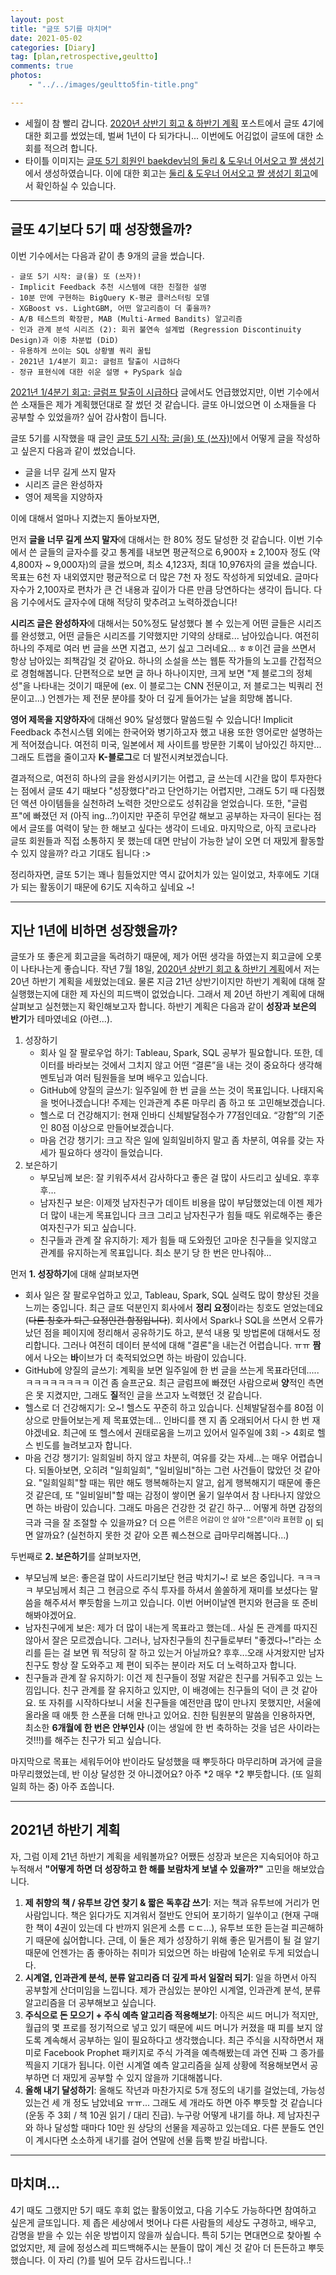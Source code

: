 ```yaml
---
layout: post
title: "글또 5기를 마치며"
date: 2021-05-02
categories: [Diary]
tag: [plan,retrospective,geultto]
comments: true
photos:
    - "../../images/geultto5fin-title.png"

---
```


* 세월이 참 빨리 갑니다. [2020년 상반기 회고 & 하반기 계획](https://assaeunji.github.io/diary/2020-07-18-halfofyear/) 포스트에서 글또 4기에 대한 회고를 썼었는데, 벌써 1년이 다 되가다니... 이번에도 어김없이 글또에 대한 소회를 적으려 합니다.
* 타이틀 이미지는 [글또 5기 회원인 baekdev님의 둘리 & 도우너 어서오고 짤 생성기](https://baek.dev/doolys-welcome/)에서 생성하였습니다. 이에 대한 회고는 [둘리 & 도우너 어서오고 짤 생성기 회고](https://baek.dev/post/33/)에서 확인하실 수 있습니다.

---
## 글또 4기보다 5기 때 성장했을까?

이번 기수에서는 다음과 같이 총 9개의 글을 썼습니다.

```
- 글또 5기 시작: 글(을) 또 (쓰자)!
- Implicit Feedback 추천 시스템에 대한 친절한 설명
- 10분 만에 구현하는 BigQuery K-평균 클러스터링 모델
- XGBoost vs. LightGBM, 어떤 알고리즘이 더 좋을까?
- A/B 테스트의 확장판, MAB (Multi-Armed Bandits) 알고리즘
- 인과 관계 분석 시리즈 (2): 회귀 불연속 설계법 (Regression Discontinuity Design)과 이중 차분법 (DiD)
- 유용하게 쓰이는 SQL 상황별 쿼리 꿀팁
- 2021년 1/4분기 회고: 글럼프 탈출이 시급하다
- 정규 표현식에 대한 쉬운 설명 + PySpark 실습
```

[2021년 1/4분기 회고: 글럼프 탈출이 시급하다](https://assaeunji.github.io/diary/2021-04-03-glump/) 글에서도 언급했었지만, 이번 기수에서 쓴 소재들은 제가 계획했던대로 잘 썼던 것 같습니다. 글또 아니었으면 이 소재들을 다 공부할 수 있었을까? 싶어 감사함이 듭니다.

글또 5기를 시작했을 때 글인 [글또 5기 시작: 글(을) 또 (쓰자)!](https://assaeunji.github.io/diary/2020-11-15-geultto5/)에서 어떻게 글을 작성하고 싶은지 다음과 같이 썼었습니다.

* 글을 너무 길게 쓰지 말자
* 시리즈 글은 완성하자
* 영어 제목을 지양하자

이에 대해서 얼마나 지켰는지 돌아보자면,

먼저 **글을 너무 길게 쓰지 말자**에 대해서는 한 80% 정도 달성한 것 같습니다. 이번 기수에서 쓴 글들의 글자수를 갖고 통계를 내보면 평균적으로 6,900자 $\pm$ 2,100자 정도 (약 4,800자 ~ 9,000자)의 글을 썼으며, 최소 4,123자, 최대 10,976자의 글을 썼습니다. 목표는 6천 자 내외였지만 평균적으로 더 많은 7천 자 정도 작성하게 되었네요. 글마다 자수가 2,100자로 편차가 큰 건 내용과 깊이가 다른 만큼 당연하다는 생각이 듭니다. 다음 기수에서도 글자수에 대해 적당히 맞추려고 노력하겠습니다!

**시리즈 글은 완성하자**에 대해서는 50%정도 달성했다 볼 수 있는게 어떤 글들은 시리즈를 완성했고, 어떤 글들은 시리즈를 기약했지만 기약의 상태로... 남아있습니다. 여전히 하나의 주제로 여러 번 글을 쓰면 지겹고, 쓰기 싫고 그러네요... ㅎㅎ이건 글을 쓰면서 항상 남아있는 죄책감일 것 같아요. 하나의 소설을 쓰는 웹툰 작가들의 노고를 간접적으로 경험해봅니다. 단편적으로 보면 글 하나 하나이지만, 크게 보면 "제 블로그의 정체성"을 나타내는 것이기 때문에 (ex. 이 블로그는 CNN 전문이고, 저 블로그는 빅쿼리 전문이고...) 언젠가는 제 전문 분야를 찾아 더 깊게 들어가는 날을 희망해 봅니다.


**영어 제목을 지양하자**에 대해선 90% 달성했다 말씀드릴 수 있습니다! Implicit Feedback 추천시스템 외에는 한국어와 병기하고자 했고 내용 또한 영어로만 설명하는 게 적어졌습니다. 여전히 미국, 일본에서 제 사이트를 방문한 기록이 남아있긴 하지만... 그래도 트랩을 줄이고자 **K-블로그**로 더 발전시켜보겠습니다.

결과적으로, 여전히 하나의 글을 완성시키기는 어렵고, 글 쓰는데 시간을 많이 투자한다는 점에서 글또 4기 때보다 "성장했다"라고 단언하기는 어렵지만, 그래도 5기 때 다짐했던 액션 아이템들을 실천하려 노력한 것만으로도 성취감을 얻었습니다. 또한, "글럼프"에 빠졌던 저 (아직 ing...?)이지만 꾸준히 무언갈 해보고 공부하는 자극이 된다는 점에서 글또를 여력이 닿는 한 해보고 싶다는 생각이 드네요. 마지막으로, 아직 코로나라 글또 회원들과 직접 소통하지 못 했는데 대면 만남이 가능한 날이 오면 더 재밌게 활동할 수 있지 않을까? 라고 기대도 됩니다 :>

정리하자면, 글또 5기는 꽤나 힘들었지만 역시 값어치가 있는 일이었고, 차후에도 기대가 되는 활동이기 때문에 6기도 지속하고 싶네요 ~!

---
## 지난 1년에 비하면 성장했을까?

글또가 또 좋은게 회고글을 독려하기 때문에, 제가 어떤 생각을 하였는지 회고글에 오롯이 나타나는게 좋습니다. 작년 7월 18일, [2020년 상반기 회고 & 하반기 계획](https://assaeunji.github.io/diary/2020-07-18-halfofyear/)에서 저는 20년 하반기 계획을 세웠었는데요. 물론 지금 21년 상반기이지만 하반기 계획에 대해 잘 실행했는지에 대한 제 자신의 피드백이 없었습니다. 그래서 제 20년 하반기 계획에 대해 살펴보고 실천했는지 확인해보고자 합니다. 하반기 계획은 다음과 같이 **성장과 보은의 반기**가 테마였네요 (아련...).


1. 성장하기
   * 회사 일 잘 팔로우업 하기: Tableau, Spark, SQL 공부가 필요합니다. 또한, 데이터를 바라보는 것에서 그치지 않고 어떤 “결론”을 내는 것이 중요하다 생각해 멘토님과 여러 팀원들을 보며 배우고 있습니다.
   * GitHub에 양질의 글쓰기: 일주일에 한 번 글을 쓰는 것이 목표입니다. 나태지옥을 벗어나겠습니다! 주제는 인과관계 추론 마무리 좀 하고 또 고민해보겠습니다.
   * 헬스로 더 건강해지기: 현재 인바디 신체발달점수가 77점인데요. “강함”의 기준인 80점 이상으로 만들어보겠습니다.
   * 마음 건강 챙기기: 크고 작은 일에 일희일비하지 말고 좀 차분히, 여유를 갖는 자세가 필요하다 생각이 들었습니다.
2. 보은하기
   * 부모님께 보은: 잘 키워주셔서 감사하다고 좋은 걸 많이 사드리고 싶네요. 후후후…
   * 남자친구 보은: 이제껏 남자친구가 데이트 비용을 많이 부담했었는데 이젠 제가 더 많이 내는게 목표입니다 크크 그리고 남자친구가 힘들 때도 위로해주는 좋은 여자친구가 되고 싶습니다.
   * 친구들과 관계 잘 유지하기: 제가 힘들 때 도와줬던 고마운 친구들을 잊지않고 관계를 유지하는게 목표입니다. 최소 분기 당 한 번은 만나줘야…


먼저 **1. 성장하기**에 대해 살펴보자면
* 회사 일은 잘 팔로우업하고 있고, Tableau, Spark, SQL 실력도 많이 향상된 것을 느끼는 중입니다. 최근 글또 덕분인지 회사에서 **정리 요정**이라는 칭호도 얻었는데요 (~~다른 칭호가 퇴근 요정인건 함정입니다~~). 회사에서 Spark나 SQL을 쓰면서 오류가 났던 점을 페이지에 정리해서 공유하기도 하고, 분석 내용 및 방법론에 대해서도 정리합니다. 그러나 여전히 데이터 분석에 대해 "결론"을 내는건 어렵습니다. ㅠㅠ **짬**에서 나오는 **바**이브가 더 축적되었으면 하는 바람이 있습니다.
* GitHub에 양질의 글쓰기: 계획을 보면 일주일에 한 번 글을 쓰는게 목표라던데.....ㅋㅋㅋㅋㅋㅋㅋㅋ 이건 좀 슬프군요. 최근 글럼프에 빠졌던 사람으로써 **양**적인 측면은 못 지켰지만, 그래도 **질**적인 글을 쓰고자 노력했던 것 같습니다. 
* 헬스로 더 건강해지기: 오~! 헬스도 꾸준히 하고 있습니다. 신체발달점수를 80점 이상으로 만들어보는게 제 목표였는데... 인바디를 잰 지 좀 오래되어서 다시 한 번 재야겠네요. 최근에 또 헬스에서 권태로움을 느끼고 있어서 일주일에 3회 -> 4회로 헬스 빈도를 늘려보고자 합니다.
* 마음 건강 챙기기: 일희일비 하지 않고 차분히, 여유를 갖는 자세...는 매우 어렵습니다. 되돌아보면, 오히려 "일희일희", "일비일비"하는 그런 사건들이 많았던 것 같아요. "일희일희"할 때는 뭐만 해도 행복해하는지 알고, 쉽게 행복해지기 때문에 좋은 것 같은데, 또 "일비일비"할 때는 감정이 쌓이면 울기 일쑤여서 참 나타나지 않았으면 하는 바람이 있습니다. 그래도 마음은 건강한 것 같긴 하구... 어떻게 하면 감정의 극과 극을 잘 조절할 수 있을까요? 더 으른 <sup>어른은 어감이 안 살아 "으른"이라 표현함</sup> 이 되면 알까요? (실천하지 못한 것 같아 오픈 퀘스쳔으로 급마무리해봅니다...)

두번째로 **2. 보은하기**를 살펴보자면,
* 부모님께 보은: 좋은걸 많이 사드리기보단 현금 박치기~! 로 보은 중입니다. ㅋㅋㅋㅋ 부모님께서 최근 그 현금으로 주식 투자를 하셔서 쏠쏠하게 재미를 보셨다는 말씀을 해주셔서 뿌듯함을 느끼고 있습니다. 이번 어버이날엔 편지와 현금을 또 준비해봐야겠어요.
* 남자친구에게 보은: 제가 더 많이 내는게 목표라고 했는데.. 사실 돈 관계를 따지진 않아서 잘은 모르겠습니다. 그러나, 남자친구들의 친구들로부터 "좋겠다~!"라는 소리를 듣는 걸 보면 뭐 적당히 잘 하고 있는거 아닐까요? 후후...오래 사겨왔지만 남자친구도 항상 잘 도와주고 제 편이 되주는 분이라 저도 더 노력하고자 합니다.
* 친구들과 관계 잘 유지하기: 이건 제 친구들이 정말 저같은 친구를 거둬주고 있는 느낌입니다. 친구 관계를 잘 유지하고 있지만, 이 배경에는 친구들의 덕이 큰 것 같아요. 또 자취를 시작하다보니 서울 친구들을 예전만큼 많이 만나지 못했지만, 서울에 올라올 때 애틋 한 스푼을 더해 만나고 있어요. 친한 팀원분의 말씀을 인용하자면, 최소한 **6개월에 한 번은 안부인사** (이는 생일에 한 번 축하하는 것을 넘은 사이라는 것!!!)를 해주는 친구가 되고 싶습니다.

마지막으로 목표는 세워두어야 반이라도 달성했을 때 뿌듯하다 마무리하며 과거에 글을 마무리했었는데, 반 이상 달성한 것 아니겠어요? 아주 *2 매우 *2 뿌듯합니다. (또 일희일희 하는 중) 아주 죠씁니다. 

---
## 2021년 하반기 계획

자, 그럼 이제 21년 하반기 계획을 세워볼까요?
어쨌든 성장과 보은은 지속되어야 하고 누적해서 **"어떻게 하면 더 성장하고 한 해를 보람차게 보낼 수 있을까?"** 고민을 해보았습니다.

1. **제 취향의 책 / 유투브 강연 찾기 & 짧은 독후감 쓰기**: 저는 책과 유투브에 거리가 먼 사람입니다. 책은 읽다가도 지겨워서 절반도 안되어 포기하기 일쑤이고 (현재 구매한 책이 4권이 있는데 다 반까지 읽은게 소름 ㄷㄷ...), 유투브 또한 듣는걸 피곤해하기 때문에 싫어합니다. 근데, 이 둘은 제가 성장하기 위해 좋은 밑거름이 될 걸 알기 때문에 언젠가는 좀 좋아하는 취미가 되었으면 하는 바람에 1순위로 두게 되었습니다. 
2. **시계열, 인과관계 분석, 분류 알고리즘 더 깊게 파서 일잘러 되기**: 일을 하면서 아직 공부할게 산더미임을 느낍니다. 제가 관심있는 분야인 시계열, 인과관계 분석, 분류 알고리즘을 더 공부해보고 싶습니다. 
3. **주식으로 돈 모으기 + 주식 예측 알고리즘 적용해보기**: 아직은 씨드 머니가 적지만, 월급의 몇 프로를 정기적으로 넣고 있기 때문에 씨드 머니가 커졌을 때 피를 보지 않도록 계속해서 공부하는 일이 필요하다고 생각했습니다. 최근 주식을 시작하면서 재미로 Facebook Prophet 패키지로 주식 가격을 예측해봤는데 과연 진짜 그 종가를 찍을지 기대가 됩니다. 이런 시계열 예측 알고리즘을 실제 상황에 적용해보면서 공부하면 더 재밌게 공부할 수 있지 않을까 기대해봅니다. 
4. **올해 내기 달성하기**: 올해도 작년과 마찬가지로 5개 정도의 내기를 걸었는데, 가능성 있는건 세 개 정도 남았네요 ㅠㅠ... 그래도 세 개라도 하면 아주 뿌듯할 것 같습니다 (운동 주 3회 / 책 10권 읽기 / 대리 진급). 누구랑 어떻게 내기를 하냐. 제 남자친구와 하나 달성할 때마다 10만 원 상당의 선물을 제공하고 있는데요. 다른 분들도 연인이 계시다면 소소하게 내기를 걸어 연말에 선물 듬뿍 받길 바랍니다.  


---
## 마치며...

4기 때도 그랬지만 5기 때도 후회 없는 활동이었고, 다음 기수도 가능하다면 참여하고 싶은게 글또입니다. 제 좁은 세상에서 벗어나 다른 사람들의 세상도 구경하고, 배우고, 감명을 받을 수 있는 쉬운 방법이지 않을까 싶습니다. 특히 5기는 면대면으로 찾아뵐 수 없었지만, 제 글에 정성스레 피드백해주시는 분들이 많이 계신 것 같아 더 든든하고 뿌듯했습니다. 이 자리 (?)를 빌어 모두 감사드립니다..!


